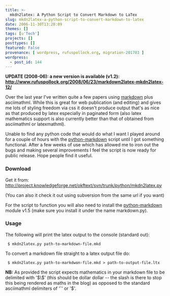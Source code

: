 ```yaml
---
title: >-
  mkdn2latex: A Python Script to Convert Markdown to LaTex
slug: mkdn2latex-a-python-script-to-convert-markdown-to-latex
date: 2006-11-30T13:28:09
themes: []
tags: [u'Tech']
projects: []
posttypes: []
featured: False
provenance: [ wordpress, rufuspollock.org, migration-201703 ]
wordpress:
  - post_id: 144
---
```


**UPDATE (2008-06): a new version is available (v1.2): <http://www.rufuspollock.org/2008/06/23/markdown2latex-mkdn2latex-12/>**

Over the last year I've written quite a few papers using [markdown](http://www.daringfireball.net/markdown) plus asciimathml. While this is great for web publication (and editing) and gives me lots of styling freedom via css it doesn't produce output that's as nice as that produced by latex especially in paginated form (also latex mathematics support is also currently better than that of obtained from asciimathml or latexmathml).

Unable to find any python code that would do what I want I played around for a couple of hours with the [python-markdown](http://www.freewisdom.org/projects/python-markdown/) script until I got something functional. After a few weeks of use which has allowed me to iron out the bugs and making several improvements I feel the script is now ready for public release. Hope people find it useful.

### Download

Get it from: <http://project.knowledgeforge.net/okftext/svn/trunk/python/mkdn2latex.py>

(You can also it check it out using subversion from the same url if you want)

For the script to function you will also need to install the [python-markdown](http://www.freewisdom.org/projects/python-markdown/) module v1.5 (make sure you install it under the name markdown.py).

### Usage

The following will print the latex output to the console (standard out):

     $ mkdn2latex.py path-to-markdown-file.mkd

To convert a markdown file straight to a latex output file do:

     $ mkdn2latex.py path-to-markdwon-file.mkd > path-to-output-file.ltx

**NB:** As provided the script expects mathematics in your markdown file to be delimited with '$\$' (this should be dollar dollar -- the slash is there to stop this being rendered as maths in the blog) as opposed to the standard asciimathml delimiters of '`' or '$'.

